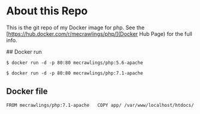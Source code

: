 # About this Repo

This is the git repo of my Docker image for php. See the [https://hub.docker.com/r/mecrawlings/php/](Docker Hub Page) for the full info.

## Docker run

``$ docker run -d -p 80:80 mecrawlings/php:5.6-apache``

``$ docker run -d -p 80:80 mecrawlings/php:7.1-apache``

## Docker file

``
FROM mecrawlings/php:7.1-apache  
COPY app/ /var/www/localhost/htdocs/
``
